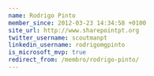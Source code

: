 ```yaml
---
name: Rodrigo Pinto
member_since: 2012-03-23 14:34:58 +0100
site_url: http://www.sharepointpt.org
twitter_username: scoutmanpt
linkedin_username: rodrigomgpinto
is_microsoft_mvp: true
redirect_from: /membro/rodrigo-pinto/
---
```

